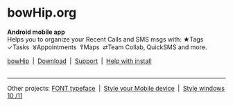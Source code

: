 # bowHip.org
<b>Android mobile app</b><br>
Helps you to organize your Recent Calls and SMS msgs with: ★Tags  ✓Tasks  𑀫Appointments  ߉Maps  ⇄Team Collab, QuickSMS and more.<br>

<a target="_blank" href="https://bowhip.org">bowHip</a>  |  <a href="https://bowhip.org/bowHip_1.5.3.apk">Download</a>  |  <a target="_blank" href="https://bowhip.blogspot.com/2022/02/bowhip-phone-call-sms-organizer-mobile.html">Support</a>  |  <a target="_blank" href="https://bowhip.org/Help-installing-apk-to-mobile-device.html">Help with install</a><br><br>

 

<hr />
Other projects: <a href="https://github.com/FONT">FONT typeface</a>  |  <a target="_blank" href="https://codepen.io/qp5/full/WNGbLBy">Style your Mobile device</a>  |   <a target="_blank" href="https://codepen.io/qp5/project/full/ZmBrJo">Style windows 10 /11 </a>

